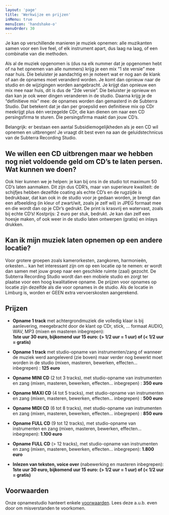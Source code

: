 ```yaml
---
layout: 'page'
title: 'Werkwijze en prijzen'
inMenu: true
menuIcon: 'handshake-o'
menuOrder: 30
---
```

Je kan op verschillende manieren je muziek opnemen: alle muzikanten samen voor een live feel, of elk instrument apart, dus laag na laag, of een combinatie van die methoden.

Als al de muziek opgenomen is (dus na elk nummer dat je opgenomen hebt of na het opnemen van alle nummers) krijg je een mix “1 ste versie” mee naar huis. Die beluister je aandachtig en je noteert wat er nog aan de klank of aan de opnames moet veranderd worden. Je komt dan opnieuw naar de studio en de wijzigingen worden aangebracht. Je krijgt dan opnieuw een mix mee naar huis, dit is dus de “2de versie”. Die beluister je opnieuw en dan kan je ook weer dingen veranderen in de studio. Daarna krijg je de “definitieve mix” mee: de opnames worden dan gemasterd in de Subterra Studio. Dat betekent dat je dan per groepslid een definitieve mix op CDr meekrijgt plus één verzegelde CDr, die kan dienen om naar een CD persingsfirma te sturen. Die persingsfirma maakt dan jouw CD’s.

Belangrijk: er bestaan een aantal Subsidiemogelijkheden als je een CD wil opnemen en uitbrengen! Je vraagt dit best even na aan de geluidstechnicus van de Subterra Recording Studio.



## We willen een CD uitbrengen maar we hebben nog niet voldoende geld om CD’s te laten persen. Wat kunnen we doen?

Ook hier kunnen we je helpen: je kan bij ons in de studio tot maximum 50 CD’s laten aanmaken. Dit zijn dus CDR’s, maar van superieure kwaliteit: de schijfjes hebben dezelfde coating als echte CD’s en de rugzijde is bedrukbaar, dat kan ook in de studio voor je gedaan worden, je brengt dan een afbeelding (in kleur of zwart/wit, zoals je zelf wil) in JPEG formaat mee en die wordt dan op je CDr’s gedrukt. De print is krasvrij en watervast, zoals bij echte CD’s! Kostprijs: 2 euro per stuk, bedrukt. Je kan dan zelf een hoesje maken, of ook weer in de studio laten ontwerpen (gratis) en inlays drukken.



## Kan ik mijn muziek laten opnemen op een andere locatie?

Voor grotere groepen zoals kamerorkesten, zangkoren, harmonieën, orkesten… kan het interessant zijn om op een locatie op te nemen: er wordt dan samen met jouw groep naar een geschikte ruimte (zaal) gezocht. De Subterra Recording Studio wordt dan een mobiele studio en zorgt ter plaatse voor een hoog kwalitatieve opname. De prijzen voor opnames op locatie zijn dezelfde als die voor opnames in de studio. Als de locatie in Limburg is, worden er GEEN extra vervoerskosten aangerekend.



## Prijzen

- **Opname 1 track** met achtergrondmuziek die volledig klaar is bij aanlevering, meegebracht door de klant op CDr, stick, … formaat AUDIO, WAV, MP3 (mixen en masteren inbegrepen):</br>
**1ste uur 30 euro, bijkomend uur 15 euro: (&gt; 1/2 uur = 1 uur) of (&lt; 1/2 uur = gratis)**

- **Opname 1 track** met studio-opname van instrumenten/zang of wanneer de muziek werd aangeleverd (zie boven) maar verder nog bewerkt moet worden in de studio (mixen, masteren, bewerken, effecten… inbegrepen) : **125 euro**

- **Opname MINI CD** (2 tot 3 tracks), met studio-opname van instrumenten en zang (mixen, masteren, bewerken, effecten… inbegrepen) : **350 euro**

- **Opname MAXI CD** (4 tot 5 tracks), met studio-opname van instrumenten en zang (mixen, masteren, bewerken, effecten… inbegrepen) : **500 euro**

- **Opname MIDI CD** (6 tot 8 tracks), met studio-opname van instrumenten en zang (mixen, masteren, bewerken, effecten… inbegrepen) : **850 euro**

- **Opname FULL CD** (9 tot 12 tracks), met studio-opname van instrumenten en zang (mixen, masteren, bewerken, effecten… inbegrepen): **1.100 euro**

- **Opname FULL CD** (&gt; 12 tracks), met studio-opname van instrumenten en zang (mixen, masteren, bewerken, effecten… inbegrepen): **1.800 euro**

- **Inlezen van teksten, voice over** (nabewerking en masteren inbegrepen):</br>
**1ste uur 30 euro, bijkomend uur 15 euro: (&gt; 1/2 uur = 1 uur) of (&lt; 1/2 uur = gratis)**

## Voorwaarden
Onze opnamestudio hanteert enkele [voorwaarden](voorwaarden.html "bekijk de voorwaarden en details van werken in onze opnamestudio"). Lees deze a.u.b. even door om misverstanden te voorkomen.

